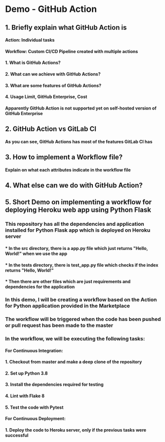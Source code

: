 # Demo - GitHub Action

## 1. Briefly explain what GitHub Action is

#### Action: Individual tasks
#### Workflow: Custom CI/CD Pipeline created with multiple actions

#### 1. What is GitHub Actions?
#### 2. What can we achieve with GitHub Actions?
#### 3. What are some features of GitHub Actions?
#### 4. Usage Limit, GitHub Enterprise, Cost
  
####   Apparently GitHub Action is not supported yet on self-hosted version of GitHub Enterprise

## 2. GitHub Action vs GitLab CI

#### As you can see, GitHub Actions has most of the features GitLab CI has

## 3. How to implement a Workflow file?

#### Explain on what each attributes indicate in the workflow file

## 4. What else can we do with GitHub Action?

## 5. Short Demo on implementing a workflow for deploying Heroku web app using Python Flask

### This repository has all the dependencies and application installed for Python Flask app which is deployed on Heroku server
#### * In the src directory, there is a app.py file which just returns "Hello, World!" when we use the app
#### * In the tests directory, there is test_app.py file which checks if the index returns "Hello, World!"
#### * Then there are other files which are just requirements and dependencies for the application

### In this demo, I will be creating a workflow based on the Action for Python application provided in the Marketplace
  ### The workflow will be triggered when the code has been pushed or pull request has been made to the master

### In the workflow, we will be executing the following tasks:

#### For Continuous Integration:
  #### 1. Checkout from master and make a deep clone of the repository
  #### 2. Set up Python 3.8
  #### 3. Install the dependencies required for testing
  #### 4. Lint with Flake 8
  #### 5. Test the code with Pytest

#### For Continuous Deployment:
  #### 1. Deploy the code to Heroku server, only if the previous tasks were successful
